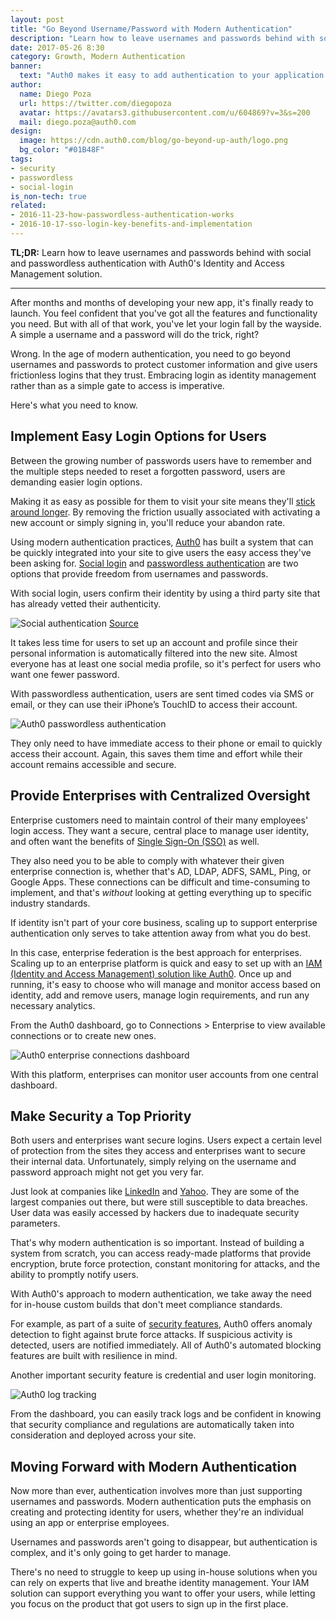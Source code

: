 ```yaml
---
layout: post
title: "Go Beyond Username/Password with Modern Authentication"
description: "Learn how to leave usernames and passwords behind with social and passwordless authentication."
date: 2017-05-26 8:30
category: Growth, Modern Authentication
banner:
  text: "Auth0 makes it easy to add authentication to your application."
author:
  name: Diego Poza
  url: https://twitter.com/diegopoza
  avatar: https://avatars3.githubusercontent.com/u/604869?v=3&s=200
  mail: diego.poza@auth0.com
design:
  image: https://cdn.auth0.com/blog/go-beyond-up-auth/logo.png
  bg_color: "#01B48F"
tags:
- security
- passwordless
- social-login
is_non-tech: true
related:
- 2016-11-23-how-passwordless-authentication-works
- 2016-10-17-sso-login-key-benefits-and-implementation
---
```


**TL;DR:** Learn how to leave usernames and passwords behind with social and passwordless authentication with Auth0's Identity and Access Management solution.

---

After months and months of developing your new app, it's finally ready to launch. You feel confident that you've got all the features and functionality you need. But with all of that work, you've let your login fall by the wayside. A simple a username and a password will do the trick, right? 

Wrong. In the age of modern authentication, you need to go beyond usernames and passwords to protect customer information and give users frictionless logins that they trust. Embracing login as identity management rather than as a simple gate to access is imperative.

Here's what you need to know.

## Implement Easy Login Options for Users

Between the growing number of passwords users have to remember and the multiple steps needed to reset a forgotten password, users are demanding easier login options.

Making it as easy as possible for them to visit your site means they'll [stick around longer](https://blog.fullstory.com/the-best-products-will-win-7ec43a93186#.onq2r8lau). By removing the friction usually associated with activating a new account or simply signing in, you'll reduce your abandon rate. 

Using modern authentication practices, [Auth0](https://auth0.com) has built a system that can be quickly integrated into your site to give users the easy access they've been asking for. [Social login](https://auth0.com/learn/social-login/) and [passwordless authentication](https://auth0.com/passwordless) are two options that provide freedom from usernames and passwords.

With social login, users confirm their identity by using a third party site that has already vetted their authenticity.

![Social authentication](https://cdn.auth0.com/blog/userpass/social-login.png)
[Source](http://tradablebits.com/social-login)

It takes less time for users to set up an account and profile since their personal information is automatically filtered into the new site. Almost everyone has at least one social media profile, so it's perfect for users who want one fewer password.

With passwordless authentication, users are sent timed codes via SMS or email, or they can use their iPhone’s TouchID to access their account.

![Auth0 passwordless authentication](https://cdn.auth0.com/blog/userpass/auth0-passwordless.png)

They only need to have immediate access to their phone or email to quickly access their account. Again, this saves them time and effort while their account remains accessible and secure.

## Provide Enterprises with Centralized Oversight

Enterprise customers need to maintain control of their many employees' login access. They want a secure, central place to manage user identity, and often want the benefits of [Single Sign-On (SSO)](https://auth0.com/learn/how-to-implement-single-sign-on/) as well.

They also need you to be able to comply with whatever their given enterprise connection is, whether that's AD, LDAP, ADFS, SAML, Ping, or Google Apps. These connections can be difficult and time-consuming to implement, and that's _without_ looking at getting everything up to specific industry standards.

If identity isn't part of your core business, scaling up to support enterprise authentication only serves to take attention away from what you do best.

In this case, enterprise federation is the best approach for enterprises. Scaling up to an enterprise platform is quick and easy to set up with an [IAM (Identity and Access Management) solution like Auth0](https://auth0.com). Once up and running, it's easy to choose who will manage and monitor access based on identity, add and remove users, manage login requirements, and run any necessary analytics.

From the Auth0 dashboard, go to Connections > Enterprise to view available connections or to create new ones.

![Auth0 enterprise connections dashboard](https://cdn.auth0.com/blog/userpass/auth0-enterprise.png)

With this platform, enterprises can monitor user accounts from one central dashboard.

## Make Security a Top Priority

Both users and enterprises want secure logins. Users expect a certain level of protection from the sites they access and enterprises want to secure their internal data. Unfortunately, simply relying on the username and password approach might not get you very far.

Just look at companies like [LinkedIn](http://fortune.com/2016/05/18/linkedin-data-breach-email-password/) and [Yahoo](https://auth0.com/blog/yahoo-confirms-data-breach-of-half-a-billion-user-accounts/). They are some of the largest companies out there, but were still susceptible to data breaches. User data was easily accessed by hackers due to inadequate security parameters.

That's why modern authentication is so important. Instead of building a system from scratch, you can access ready-made platforms that provide encryption, brute force protection, constant monitoring for attacks, and the ability to promptly notify users.

With Auth0's approach to modern authentication, we take away the need for in-house custom builds that don't meet compliance standards.

For example, as part of a suite of [security features](https://auth0.com/security), Auth0 offers anomaly detection to fight against brute force attacks. If suspicious activity is detected, users are notified immediately. All of Auth0's automated blocking features are built with resilience in mind.

Another important security feature is credential and user login monitoring.

![Auth0 log tracking](https://cdn.auth0.com/blog/userpass/auth0-logs.png)

From the dashboard, you can easily track logs and be confident in knowing that security compliance and regulations are automatically taken into consideration and deployed across your site.

## Moving Forward with Modern Authentication

Now more than ever, authentication involves more than just supporting usernames and passwords. Modern authentication puts the emphasis on creating and protecting identity for users, whether they're an individual using an app or enterprise employees. 

Usernames and passwords aren't going to disappear, but authentication is complex, and it's only going to get harder to manage. 

There's no need to struggle to keep up using in-house solutions when you can rely on experts that live and breathe identity management. Your IAM solution can support everything you want to offer your users, while letting you focus on the product that got users to sign up in the first place.
